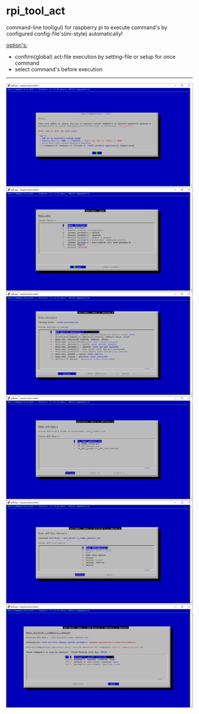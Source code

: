 # rpi_tool_act
command-line tool(gui) for raspberry pi to execute command's by configured config-file's(ini-style) automatically!

<u>option's:</u>
  - confirm(global) act-file execution by setting-file or setup for once command
  - select command's before execution
  
<hr>
<img src="/img/rpi_tool_act_pic01.jpg">
<img src="/img/rpi_tool_act_pic02.jpg">
<img src="/img/rpi_tool_act_pic03.jpg">
<img src="/img/rpi_tool_act_pic04.jpg">
<img src="/img/rpi_tool_act_pic05.jpg">
<img src="/img/rpi_tool_act_pic06.jpg">
